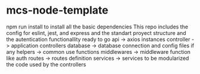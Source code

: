 # mcs-node-template
npm run install to install all the basic dependencies
This repo includes the config for eslint, jest, and express and the standart proyect structure
and the autentication functionallity ready to go
api -> axios instances
controller -> application controllers
database -> database connection and config files if any
helpers -> common use functions
middlewares -> middleware function like auth
routes -> routes definition
services -> services to be modularized the code used by the controllers
